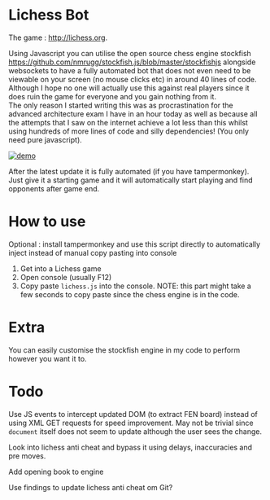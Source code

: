 # Lichess Bot
The game : http://lichess.org.

Using Javascript you can utilise the open source chess engine stockfish https://github.com/nmrugg/stockfish.js/blob/master/stockfishjs alongside websockets to have a fully automated bot that does not even need to be viewable on your screen (no mouse clicks etc) in around 40 lines of code.
Although I hope no one will actually use this against real players since it does ruin the game for everyone and you gain nothing from it.   
The only reason I started writing this was as procrastination for the advanced architecture exam I have in an hour today as well as because all the attempts that I saw on the internet achieve a lot less than this whilst using hundreds of more lines of code and silly dependencies! (You only need pure javascript).

[![demo](https://img.youtube.com/vi/6XTYFbyaXzE/0.jpg)](https://www.youtube.com/watch?v=6XTYFbyaXzE)

After the latest update it is fully automated (if you have tampermonkey).   Just give it a starting game and it will automatically start playing and find opponents after game end. 


# How to use
Optional : install tampermonkey and use this script directly to automatically inject instead of manual copy pasting into console
1. Get into a Lichess game
2. Open console (usually F12)
3. Copy paste ```lichess.js``` into the console.   NOTE: this part might take a few seconds to copy paste since the chess engine is in the code.

# Extra
You can easily customise the stockfish engine in my code to perform however you want it to.

# Todo
Use JS events to intercept updated DOM (to extract FEN board) instead of using XML GET requests for speed improvement.   May not be trivial since ```document``` itself does not seem to update although the user sees the change.

Look into lichess anti cheat and bypass it using delays, inaccuracies and pre moves.

Add opening book to engine

Use findings to update lichess anti cheat om Git?
